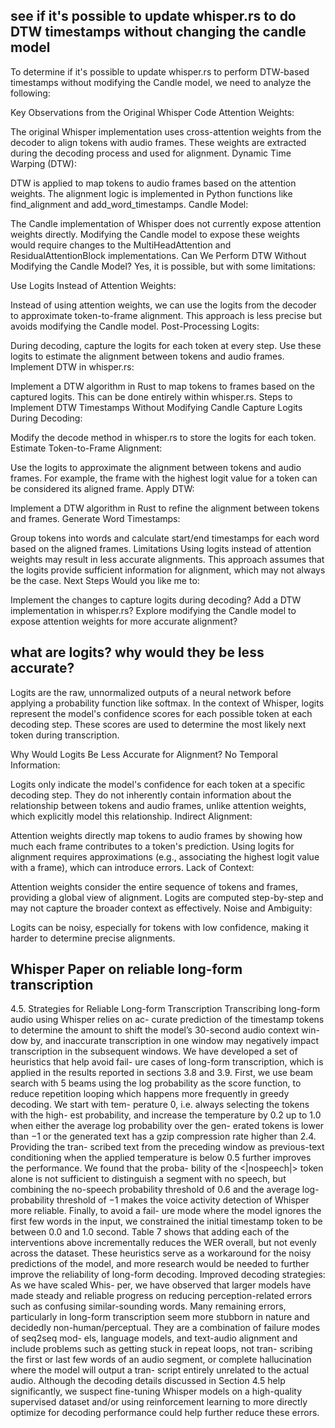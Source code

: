 ## see if it's possible to update whisper.rs to do DTW timestamps without changing the candle model

To determine if it's possible to update whisper.rs to perform DTW-based timestamps without modifying the Candle model, we need to analyze the following:

Key Observations from the Original Whisper Code
Attention Weights:

The original Whisper implementation uses cross-attention weights from the decoder to align tokens with audio frames.
These weights are extracted during the decoding process and used for alignment.
Dynamic Time Warping (DTW):

DTW is applied to map tokens to audio frames based on the attention weights.
The alignment logic is implemented in Python functions like find_alignment and add_word_timestamps.
Candle Model:

The Candle implementation of Whisper does not currently expose attention weights directly.
Modifying the Candle model to expose these weights would require changes to the MultiHeadAttention and ResidualAttentionBlock implementations.
Can We Perform DTW Without Modifying the Candle Model?
Yes, it is possible, but with some limitations:

Use Logits Instead of Attention Weights:

Instead of using attention weights, we can use the logits from the decoder to approximate token-to-frame alignment.
This approach is less precise but avoids modifying the Candle model.
Post-Processing Logits:

During decoding, capture the logits for each token at every step.
Use these logits to estimate the alignment between tokens and audio frames.
Implement DTW in whisper.rs:

Implement a DTW algorithm in Rust to map tokens to frames based on the captured logits.
This can be done entirely within whisper.rs.
Steps to Implement DTW Timestamps Without Modifying Candle
Capture Logits During Decoding:

Modify the decode method in whisper.rs to store the logits for each token.
Estimate Token-to-Frame Alignment:

Use the logits to approximate the alignment between tokens and audio frames.
For example, the frame with the highest logit value for a token can be considered its aligned frame.
Apply DTW:

Implement a DTW algorithm in Rust to refine the alignment between tokens and frames.
Generate Word Timestamps:

Group tokens into words and calculate start/end timestamps for each word based on the aligned frames.
Limitations
Using logits instead of attention weights may result in less accurate alignments.
This approach assumes that the logits provide sufficient information for alignment, which may not always be the case.
Next Steps
Would you like me to:

Implement the changes to capture logits during decoding?
Add a DTW implementation in whisper.rs?
Explore modifying the Candle model to expose attention weights for more accurate alignment?

## what are logits? why would they be less accurate?


Logits are the raw, unnormalized outputs of a neural network before applying a probability function like softmax. In the context of Whisper, logits represent the model's confidence scores for each possible token at each decoding step. These scores are used to determine the most likely next token during transcription.

Why Would Logits Be Less Accurate for Alignment?
No Temporal Information:

Logits only indicate the model's confidence for each token at a specific decoding step.
They do not inherently contain information about the relationship between tokens and audio frames, unlike attention weights, which explicitly model this relationship.
Indirect Alignment:

Attention weights directly map tokens to audio frames by showing how much each frame contributes to a token's prediction.
Using logits for alignment requires approximations (e.g., associating the highest logit value with a frame), which can introduce errors.
Lack of Context:

Attention weights consider the entire sequence of tokens and frames, providing a global view of alignment.
Logits are computed step-by-step and may not capture the broader context as effectively.
Noise and Ambiguity:

Logits can be noisy, especially for tokens with low confidence, making it harder to determine precise alignments.

## Whisper Paper on reliable long-form transcription

4.5. Strategies for Reliable Long-form Transcription
Transcribing long-form audio using Whisper relies on ac-
curate prediction of the timestamp tokens to determine the
amount to shift the model’s 30-second audio context win-
dow by, and inaccurate transcription in one window may
negatively impact transcription in the subsequent windows.
We have developed a set of heuristics that help avoid fail-
ure cases of long-form transcription, which is applied in
the results reported in sections 3.8 and 3.9. First, we use
beam search with 5 beams using the log probability as the
score function, to reduce repetition looping which happens
more frequently in greedy decoding. We start with tem-
perature 0, i.e. always selecting the tokens with the high-
est probability, and increase the temperature by 0.2 up to
1.0 when either the average log probability over the gen-
erated tokens is lower than −1 or the generated text has a
gzip compression rate higher than 2.4. Providing the tran-
scribed text from the preceding window as previous-text
conditioning when the applied temperature is below 0.5
further improves the performance. We found that the proba-
bility of the <|nospeech|> token alone is not sufficient
to distinguish a segment with no speech, but combining
the no-speech probability threshold of 0.6 and the average
log-probability threshold of −1 makes the voice activity
detection of Whisper more reliable. Finally, to avoid a fail-
ure mode where the model ignores the first few words in
the input, we constrained the initial timestamp token to be
between 0.0 and 1.0 second. Table 7 shows that adding each
of the interventions above incrementally reduces the WER
overall, but not evenly across the dataset. These heuristics
serve as a workaround for the noisy predictions of the model,
and more research would be needed to further improve the
reliability of long-form decoding.
Improved decoding strategies: As we have scaled Whis-
per, we have observed that larger models have made steady
and reliable progress on reducing perception-related errors
such as confusing similar-sounding words. Many remaining
errors, particularly in long-form transcription seem more
stubborn in nature and decidedly non-human/perceptual.
They are a combination of failure modes of seq2seq mod-
els, language models, and text-audio alignment and include
problems such as getting stuck in repeat loops, not tran-
scribing the first or last few words of an audio segment, or
complete hallucination where the model will output a tran-
script entirely unrelated to the actual audio. Although the
decoding details discussed in Section 4.5 help significantly,
we suspect fine-tuning Whisper models on a high-quality
supervised dataset and/or using reinforcement learning to
more directly optimize for decoding performance could help
further reduce these errors.


